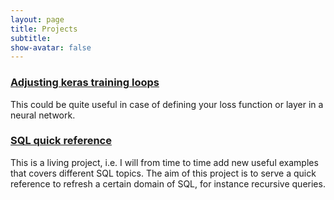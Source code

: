 ```yaml
---
layout: page
title: Projects
subtitle:
show-avatar: false
---
```



### [Adjusting keras training loops](adjusting_keras_loop.md)
This could be quite useful in case of defining your loss function or layer in a neural network.

### [SQL quick reference](sql_quick_reference.md)
This is a living project, i.e. I will from time to time add new useful examples that covers different SQL topics. The aim of this project is to serve a quick reference to refresh a certain domain of SQL, for instance recursive queries.
